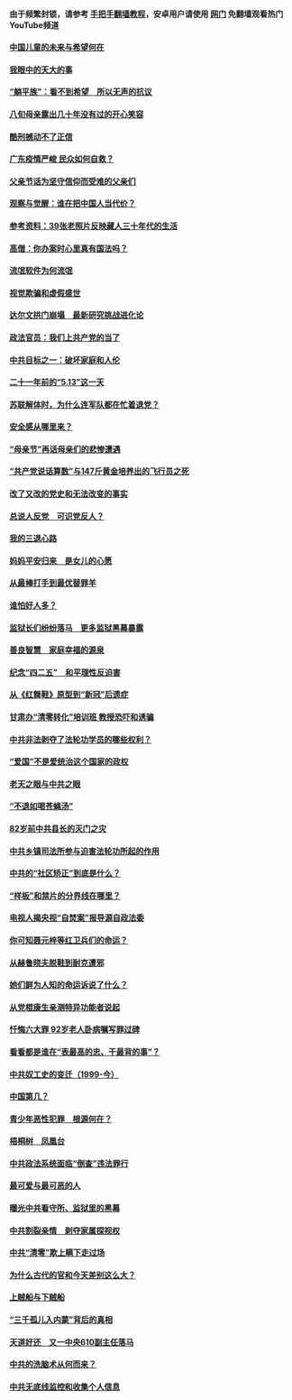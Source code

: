 #### 由于频繁封锁，请参考 [手把手翻墙教程](https://github.com/gfw-breaker/guides/wiki/)，安卓用户请使用 [网门](https://github.com/gfw-breaker/nogfw/blob/master/dl.md?t=07051800) 免翻墙观看热门YouTube频道 

#### [中国儿童的未来与希望何在](../pages/19/427680.md?t=07051800) 

#### [我眼中的天大的事](../pages/19/427619.md?t=07051800) 

#### [“躺平族”：看不到希望　所以无声的抗议](../pages/19/427464.md?t=07051800) 

#### [八旬母亲露出几十年没有过的开心笑容](../pages/19/427429.md?t=07051800) 

#### [酷刑撼动不了正信](../pages/19/427414.md?t=07051800) 

#### [广东疫情严峻 民众如何自救？](../pages/19/427311.md?t=07051800) 

#### [父亲节话为坚守信仰而受难的父亲们](../pages/19/427033.md?t=07051800) 

#### [观察与觉醒：谁在把中国人当代价？](../pages/19/426987.md?t=07051800) 

#### [参考资料：39张老照片反映藏人三十年代的生活](../pages/19/426471.md?t=07051800) 

#### [高僧：你办案时心里真有国法吗？](../pages/19/426530.md?t=07051800) 

#### [流氓软件为何流氓](../pages/19/426531.md?t=07051800) 

#### [视觉欺骗和虚假盛世](../pages/19/426443.md?t=07051800) 

#### [达尔文拱门崩塌　最新研究挑战进化论](../pages/19/426009.md?t=07051800) 

#### [政法官员：我们上共产党的当了](../pages/19/425351.md?t=07051800) 

#### [中共目标之一：破坏家庭和人伦](../pages/19/424454.md?t=07051800) 

#### [二十一年前的“5.13”这一天](../pages/19/424814.md?t=07051800) 

#### [苏联解体时，为什么连军队都在忙着退党？](../pages/19/424335.md?t=07051800) 

#### [安全感从哪里来？](../pages/19/424336.md?t=07051800) 

#### [“母亲节”再话母亲们的悲惨遭遇](../pages/19/424234.md?t=07051800) 

#### [“共产党说话算数”与147斤黄金培养出的飞行员之死](../pages/19/424115.md?t=07051800) 

#### [改了又改的党史和无法改变的事实](../pages/19/424037.md?t=07051800) 

#### [总说人反党　可识党反人？](../pages/19/423820.md?t=07051800) 

#### [我的三退心路](../pages/19/423876.md?t=07051800) 

#### [妈妈平安归来　是女儿的心愿](../pages/19/423947.md?t=07051800) 

#### [从最棒打手到最优替罪羊](../pages/19/423819.md?t=07051800) 

#### [谁怕好人多？](../pages/19/423774.md?t=07051800) 

#### [监狱长们纷纷落马　更多监狱黑幕暴露](../pages/19/423787.md?t=07051800) 

#### [善良智慧　家庭幸福的源泉](../pages/19/423632.md?t=07051800) 

#### [纪念“四二五”　和平理性反迫害](../pages/19/423660.md?t=07051800) 

#### [从《红舞鞋》原型到“新冠”后遗症](../pages/19/423509.md?t=07051800) 

#### [甘肃办“清零转化”培训班 教授恐吓和诱骗](../pages/19/423498.md?t=07051800) 

#### [中共非法剥夺了法轮功学员的哪些权利？](../pages/19/423392.md?t=07051800) 

#### [“爱国”不是爱统治这个国家的政权](../pages/19/423029.md?t=07051800) 

#### [老天之眼与中共之眼](../pages/19/423378.md?t=07051800) 

#### [“不退如喝苍蝇汤”](../pages/19/423287.md?t=07051800) 

#### [82岁前中共县长的灭门之灾](../pages/19/423055.md?t=07051800) 

#### [中共乡镇司法所参与迫害法轮功所起的作用](../pages/19/423064.md?t=07051800) 

#### [中共的“社区矫正”到底是什么？](../pages/19/422870.md?t=07051800) 

#### [“样板”和禁片的分界线在哪里？](../pages/19/422704.md?t=07051800) 

#### [电视人揭央视“自焚案”报导源自政法委](../pages/19/422770.md?t=07051800) 

#### [你可知聂元梓等红卫兵们的命运？](../pages/19/422848.md?t=07051800) 

#### [从赫鲁晓夫脱鞋到耐克遭邪](../pages/19/422826.md?t=07051800) 

#### [她们鲜为人知的命运诉说了什么？](../pages/19/422754.md?t=07051800) 

#### [从党棍康生亲测特异功能者说起](../pages/19/422657.md?t=07051800) 

#### [忏悔六大罪 92岁老人卧病嘱写罪过碑](../pages/19/422750.md?t=07051800) 

#### [看看都是谁在“表最高的忠、干最背的事”？](../pages/19/422703.md?t=07051800) 

#### [中共奴工史的变迁（1999-今）](../pages/19/422656.md?t=07051800) 

#### [中国第几？](../pages/19/422496.md?t=07051800) 

#### [青少年恶性犯罪　根源何在？](../pages/19/422449.md?t=07051800) 

#### [梧桐树　凤凰台](../pages/19/422442.md?t=07051800) 

#### [中共政法系统面临“倒查”违法罪行](../pages/19/422497.md?t=07051800) 

#### [最可爱与最可恶的人](../pages/19/422448.md?t=07051800) 

#### [曝光中共看守所、监狱里的黑幕](../pages/19/422390.md?t=07051800) 

#### [中共割裂亲情　剥夺家属探视权](../pages/19/422364.md?t=07051800) 

#### [中共“清零”欺上瞒下走过场](../pages/19/422306.md?t=07051800) 

#### [为什么古代的官和今天差别这么大？](../pages/19/422228.md?t=07051800) 

#### [上贼船与下贼船](../pages/19/422276.md?t=07051800) 

#### [“三千孤儿入内蒙”背后的真相](../pages/19/422229.md?t=07051800) 

#### [天道好还　又一中央610副主任落马](../pages/19/422155.md?t=07051800) 

#### [中共的洗脑术从何而来？](../pages/19/422154.md?t=07051800) 

#### [中共无底线监控和收集个人信息](../pages/19/422039.md?t=07051800) 

